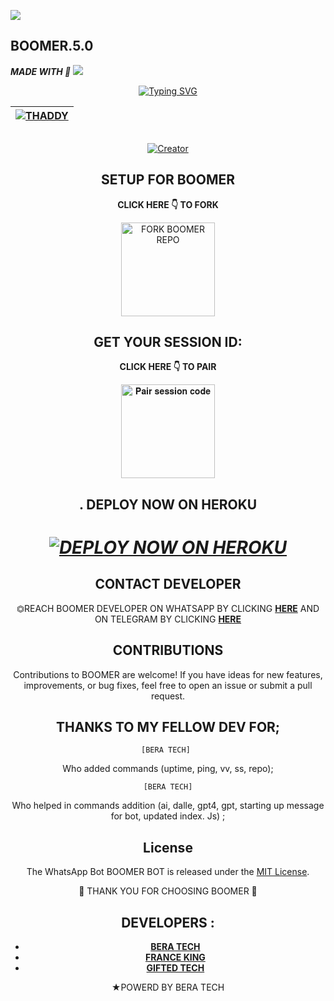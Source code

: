 <a><img src='https://i.imgur.com/LyHic3i.gif'/></a>
## BOOMER.5.0 
   ***MADE WITH 💎***
<a><img src='https://i.imgur.com/LyHic3i.gif'/></a>

<div align="center">
<a href="https://git.io/typing-svg"><img src="https://readme-typing-svg.demolab.com?font=Black+Ops+One&size=50&pause=1000&color=1BAFBAFF&center=true&width=910&height=100&lines=BOOMER;A+WHATSAPP+BOT;CREATED+BY+THADDY+TECH" alt="Typing SVG" /></a>
  </p>
<div align="center">

| [![THADDY](https://telegra.ph/file/7f5dbbec68a9c6a6b1317.jpg?lenght=50width=50)](https://github.com/Nyamache77/)|
|----|

<p align="center">
  <a href="#"><img src="http://readme-typing-svg.herokuapp.com?color=d1fa02&center=true&vCenter=true&multiline=false&lines=✞BOOMER+.5.0✞+RESPONDS+FAST" alt="">
</p>
<p align="center">
<a href="#"><img title="Creator" src="https://img.shields.io/badge/Creator-THADDY TECH-red.svg?style=for-the-badge&logo=github"></a>
<p/>

## SETUP FOR BOOMER

**CLICK HERE 👇 TO FORK**

<a href="https://github.com/Nyamache77/Boomer-/fork"><img src="https://img.shields.io/badge/Fork%20BOOMER%20Repo-blue" alt="FORK BOOMER REPO" width="150"></a>

## GET YOUR SESSION ID: 

**CLICK HERE 👇 TO PAIR**

<a href="https://trex-session-scanners-b8a59bb9726a.herokuapp.com/"><img src="https://img.shields.io/badge/Pair%20session%20code-green" alt="𝐏𝐚𝐢𝐫 𝐬𝐞𝐬𝐬𝐢𝐨𝐧 𝐜𝐨𝐝𝐞" width="150"></a>


## . DEPLOY NOW ON HEROKU 
<h1 align="center">
 
 ***[![DEPLOY NOW ON HEROKU](https://www.herokucdn.com/deploy/button.svg)](https://dashboard.heroku.com/new?button-url=https://github.com/Nyamache77/Boomer-&template=https://github.com/Nyamache77/Boomer-.git)***


 

 

 ## CONTACT DEVELOPER

⏣REACH BOOMER DEVELOPER ON WHATSAPP BY CLICKING  [**HERE**](https://wa.me/254743982206)  AND ON TELEGRAM BY CLICKING  [**HERE**](https://t.me/Alphatrex) 

## CONTRIBUTIONS

Contributions to BOOMER  are welcome! If you have ideas for new features, improvements, or bug fixes, feel free to open an issue or submit a pull request. <br>

  ## THANKS TO MY FELLOW DEV FOR;

    [BERA TECH] 
    
Who added commands (uptime, ping, vv, ss, repo); <br>

    [BERA TECH]
    
Who helped in commands addition 
(ai, dalle, gpt4, gpt, starting up message for bot, updated index. Js) ;

## License

The WhatsApp Bot BOOMER BOT is released under the [MIT License](https://opensource.org/licenses/MIT).

🌟 THANK YOU FOR CHOOSING BOOMER 🌟

## DEVELOPERS :

- [**BERA TECH**](https://github.com/berabotsmd)
- [**FRANCE KING**](https://github.com/franceking1)
- [**GIFTED TECH**](https://github.com/mouricedevs)

★POWERD BY BERA TECH 
